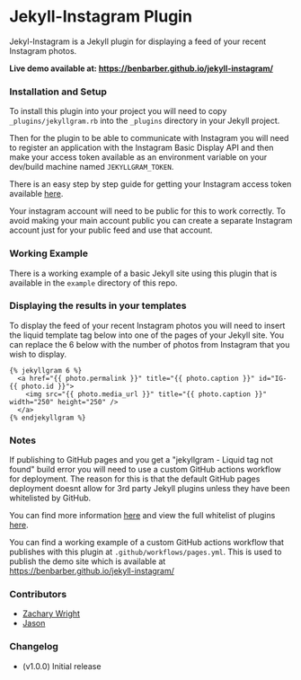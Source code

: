# Jekyll-Instagram Plugin

Jekyl-Instagram is a Jekyll plugin for displaying a feed of your recent Instagram photos.

**Live demo available at: https://benbarber.github.io/jekyll-instagram/**


### Installation and Setup

To install this plugin into your project you will need to copy `_plugins/jekyllgram.rb` into the `_plugins` directory
in your Jekyll project.

Then for the plugin to be able to communicate with Instagram you will need to register an application with the Instagram Basic Display API and then make your access token available as an environment variable on your dev/build machine named `JEKYLLGRAM_TOKEN`.

There is an easy step by step guide for getting your Instagram access token available [here](https://essential-addons.com/elementor/how-to-get-instagram-access-token/).

Your instagram account will need to be public for this to work correctly. To avoid making your main account public you can create a separate Instagram account just for your public feed and use that account.


### Working Example

There is a working example of a basic Jekyll site using this plugin that is available in the `example` directory of this repo.


### Displaying the results in your templates

To display the feed of your recent Instagram photos you will need to insert the liquid template tag below into one of the pages of your Jekyll site. You can replace the 6 below with the number of photos from Instagram that you wish to display.

```liquid
{% jekyllgram 6 %}
  <a href="{{ photo.permalink }}" title="{{ photo.caption }}" id="IG-{{ photo.id }}">
    <img src="{{ photo.media_url }}" title="{{ photo.caption }}" width="250" height="250" />
  </a>
{% endjekyllgram %}
```

### Notes

If publishing to GitHub pages and you get a "jekyllgram - Liquid tag not found" build error you will need to use a custom GitHub actions workflow for deployment. The reason for this is that the default GitHub pages deployment doesnt allow for 3rd party Jekyll plugins unless they have been whitelisted by GitHub.

You can find more information [here](https://docs.github.com/en/pages/setting-up-a-github-pages-site-with-jekyll/about-github-pages-and-jekyll#plugins) and view the full whitelist of plugins [here](https://pages.github.com/versions/).

You can find a working example of a custom GitHub actions workflow that publishes with this plugin at `.github/workflows/pages.yml`. This is used to publish the demo site which is available at https://benbarber.github.io/jekyll-instagram/


### Contributors

- [Zachary Wright](https://github.com/zachwright)
- [Jason](https://github.com/jschee)

### Changelog

- (v1.0.0) Initial release
